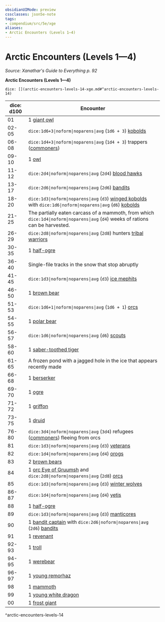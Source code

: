 ```yaml
---
obsidianUIMode: preview
cssclasses: json5e-note
tags:
- compendium/src/5e/xge
aliases:
- Arctic Encounters (Levels 1—4)
---
```

# Arctic Encounters (Levels 1—4)
*Source: Xanathar's Guide to Everything p. 92* 

**Arctic Encounters (Levels 1—4)**

`dice: [](arctic-encounters-levels-14-xge.md#^arctic-encounters-levels-14)`

| dice: d100 | Encounter |
|------------|-----------|
| 01 | 1 [giant owl](/3-Mechanics/CLI/bestiary/celestial/giant-owl-xmm.md) |
| 02-05 | `dice:1d6+3\|noform\|noparens\|avg` (`1d6 + 3`) [kobolds](/3-Mechanics/CLI/bestiary/dragon/kobold-warrior-xmm.md) |
| 06-08 | `dice:1d4+3\|noform\|noparens\|avg` (`1d4 + 3`) trappers ([commoners](/3-Mechanics/CLI/bestiary/humanoid/commoner-xmm.md)) |
| 09-10 | 1 [owl](/3-Mechanics/CLI/bestiary/beast/owl-xmm.md) |
| 11-12 | `dice:2d4\|noform\|noparens\|avg` (`2d4`) [blood hawks](/3-Mechanics/CLI/bestiary/beast/blood-hawk-xmm.md) |
| 13-17 | `dice:2d6\|noform\|noparens\|avg` (`2d6`) [bandits](/3-Mechanics/CLI/bestiary/humanoid/bandit-xmm.md) |
| 18-20 | `dice:1d3\|noform\|noparens\|avg` (`d3`) [winged kobolds](/3-Mechanics/CLI/bestiary/dragon/winged-kobold-xmm.md) with `dice:1d6\|noform\|noparens\|avg` (`d6`) [kobolds](/3-Mechanics/CLI/bestiary/dragon/kobold-warrior-xmm.md) |
| 21-25 | The partially eaten carcass of a mammoth, from which `dice:1d4\|noform\|noparens\|avg` (`d4`) weeks of rations can be harvested. |
| 26-29 | `dice:2d8\|noform\|noparens\|avg` (`2d8`) hunters [tribal warriors](/3-Mechanics/CLI/bestiary/humanoid/warrior-infantry-xmm.md) |
| 30-35 | 1 [half-ogre](/3-Mechanics/CLI/bestiary/giant/ogrillon-ogre-xmm.md) |
| 36-40 | Single-file tracks in the snow that stop abruptly |
| 41-45 | `dice:1d3\|noform\|noparens\|avg` (`d3`) [ice mephits](/3-Mechanics/CLI/bestiary/elemental/ice-mephit-xmm.md) |
| 46-50 | 1 [brown bear](/3-Mechanics/CLI/bestiary/beast/brown-bear-xmm.md) |
| 51-53 | `dice:1d6+1\|noform\|noparens\|avg` (`1d6 + 1`) [orcs](/3-Mechanics/CLI/bestiary/humanoid/tough-xmm.md) |
| 54-55 | 1 [polar bear](/3-Mechanics/CLI/bestiary/beast/polar-bear-xmm.md) |
| 56-57 | `dice:1d6\|noform\|noparens\|avg` (`d6`) [scouts](/3-Mechanics/CLI/bestiary/humanoid/scout-xmm.md) |
| 58-60 | 1 [saber-toothed tiger](/3-Mechanics/CLI/bestiary/beast/saber-toothed-tiger-xmm.md) |
| 61-65 | A frozen pond with a jagged hole in the ice that appears recently made |
| 66-68 | 1 [berserker](/3-Mechanics/CLI/bestiary/humanoid/berserker-xmm.md) |
| 69-70 | 1 [ogre](/3-Mechanics/CLI/bestiary/giant/ogre-xmm.md) |
| 71-72 | 1 [griffon](/3-Mechanics/CLI/bestiary/monstrosity/griffon-xmm.md) |
| 73-75 | 1 [druid](/3-Mechanics/CLI/bestiary/humanoid/druid-xmm.md) |
| 76-80 | `dice:3d4\|noform\|noparens\|avg` (`3d4`) refugees ([commoners](/3-Mechanics/CLI/bestiary/humanoid/commoner-xmm.md)) fleeing from orcs |
| 81 | `dice:1d3\|noform\|noparens\|avg` (`d3`) [veterans](/3-Mechanics/CLI/bestiary/humanoid/warrior-veteran-xmm.md) |
| 82 | `dice:1d4\|noform\|noparens\|avg` (`d4`) [orogs](/3-Mechanics/CLI/bestiary/humanoid/berserker-xmm.md) |
| 83 | 2 [brown bears](/3-Mechanics/CLI/bestiary/beast/brown-bear-xmm.md) |
| 84 | 1 [orc Eye of Gruumsh](/3-Mechanics/CLI/bestiary/humanoid/cultist-fanatic-xmm.md) and `dice:2d8\|noform\|noparens\|avg` (`2d8`) [orcs](/3-Mechanics/CLI/bestiary/humanoid/tough-xmm.md) |
| 85 | `dice:1d3\|noform\|noparens\|avg` (`d3`) [winter wolves](/3-Mechanics/CLI/bestiary/monstrosity/winter-wolf-xmm.md) |
| 86-87 | `dice:1d4\|noform\|noparens\|avg` (`d4`) [yetis](/3-Mechanics/CLI/bestiary/monstrosity/yeti-xmm.md) |
| 88 | 1 [half-ogre](/3-Mechanics/CLI/bestiary/giant/ogrillon-ogre-xmm.md) |
| 89 | `dice:1d3\|noform\|noparens\|avg` (`d3`) [manticores](/3-Mechanics/CLI/bestiary/monstrosity/manticore-xmm.md) |
| 90 | 1 [bandit captain](/3-Mechanics/CLI/bestiary/humanoid/bandit-captain-xmm.md) with `dice:2d6\|noform\|noparens\|avg` (`2d6`) [bandits](/3-Mechanics/CLI/bestiary/humanoid/bandit-xmm.md) |
| 91 | 1 [revenant](/3-Mechanics/CLI/bestiary/undead/revenant-xmm.md) |
| 92-93 | 1 [troll](/3-Mechanics/CLI/bestiary/giant/troll-xmm.md) |
| 94-95 | 1 [werebear](/3-Mechanics/CLI/bestiary/monstrosity/werebear-xmm.md) |
| 96-97 | 1 [young remorhaz](/3-Mechanics/CLI/bestiary/monstrosity/young-remorhaz-xmm.md) |
| 98 | 1 [mammoth](/3-Mechanics/CLI/bestiary/beast/mammoth-xmm.md) |
| 99 | 1 [young white dragon](/3-Mechanics/CLI/bestiary/dragon/young-white-dragon-xmm.md) |
| 00 | 1 [frost giant](/3-Mechanics/CLI/bestiary/giant/frost-giant-xmm.md) |
^arctic-encounters-levels-14
